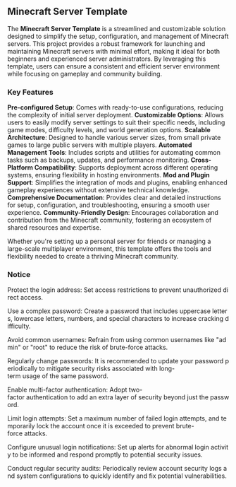 ## Minecraft Server Template

The **Minecraft Server Template** is a streamlined and customizable solution designed to simplify the setup, configuration, and management of Minecraft servers. This project provides a robust framework for launching and maintaining Minecraft servers with minimal effort, making it ideal for both beginners and experienced server administrators. By leveraging this template, users can ensure a consistent and efficient server environment while focusing on gameplay and community building.

### Key Features

**Pre-configured Setup**: Comes with ready-to-use configurations, reducing the complexity of initial server deployment.
**Customizable Options**: Allows users to easily modify server settings to suit their specific needs, including game modes, difficulty levels, and world generation options.
**Scalable Architecture**: Designed to handle various server sizes, from small private games to large public servers with multiple players.
**Automated Management Tools**: Includes scripts and utilities for automating common tasks such as backups, updates, and performance monitoring.
**Cross-Platform Compatibility**: Supports deployment across different operating systems, ensuring flexibility in hosting environments.
**Mod and Plugin Support**: Simplifies the integration of mods and plugins, enabling enhanced gameplay experiences without extensive technical knowledge.
**Comprehensive Documentation**: Provides clear and detailed instructions for setup, configuration, and troubleshooting, ensuring a smooth user experience.
**Community-Friendly Design**: Encourages collaboration and contribution from the Minecraft community, fostering an ecosystem of shared resources and expertise.

Whether you're setting up a personal server for friends or managing a large-scale multiplayer environment, this template offers the tools and flexibility needed to create a thriving Minecraft community.

### Notice

Protect the login address: Set access restrictions to prevent unauthorized direct access.
    
Use a complex password: Create a password that includes uppercase letters, lowercase letters, numbers, and special characters to increase cracking difficulty.
    
Avoid common usernames: Refrain from using common usernames like "admin" or "root" to reduce the risk of brute-force attacks.
    
Regularly change passwords: It is recommended to update your password periodically to mitigate security risks associated with long-term usage of the same password.
    
Enable multi-factor authentication: Adopt two-factor authentication to add an extra layer of security beyond just the password.
    
Limit login attempts: Set a maximum number of failed login attempts, and temporarily lock the account once it is exceeded to prevent brute-force attacks.
    
Configure unusual login notifications: Set up alerts for abnormal login activity to be informed and respond promptly to potential security issues.
    
Conduct regular security audits: Periodically review account security logs and system configurations to quickly identify and fix potential vulnerabilities.
        